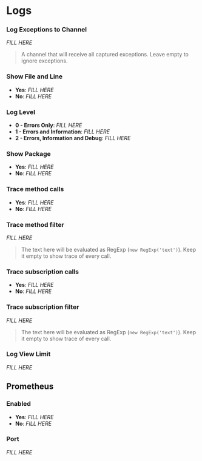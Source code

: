 # Logs

### Log Exceptions to Channel

_FILL HERE_

> A channel that will receive all captured exceptions. Leave empty to ignore exceptions.


### Show File and Line

- **Yes**: _FILL HERE_
- **No**: _FILL HERE_


### Log Level

- **0 - Errors Only**: _FILL HERE_
- **1 - Errors and Information**: _FILL HERE_
- **2 - Errors, Information and Debug**: _FILL HERE_


### Show Package

- **Yes**: _FILL HERE_
- **No**: _FILL HERE_


### Trace method calls

- **Yes**: _FILL HERE_
- **No**: _FILL HERE_


### Trace method filter

_FILL HERE_

> The text here will be evaluated as RegExp (`new RegExp('text')`). Keep it empty to show trace of every call.


### Trace subscription calls

- **Yes**: _FILL HERE_
- **No**: _FILL HERE_


### Trace subscription filter

_FILL HERE_

> The text here will be evaluated as RegExp (`new RegExp('text')`). Keep it empty to show trace of every call.


### Log View Limit

_FILL HERE_


## Prometheus


### Enabled

- **Yes**: _FILL HERE_
- **No**: _FILL HERE_


### Port

_FILL HERE_

